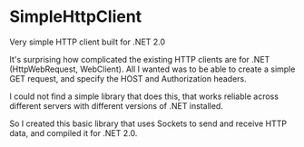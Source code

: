 # SimpleHttpClient
Very simple HTTP client built for .NET 2.0

It's surprising how complicated the existing HTTP clients are for .NET (HttpWebRequest, WebClient). All I wanted was to be able to create a simple GET request, and specify the HOST and Authorization headers. 

I could not find a simple library that does this, that works reliable across different servers with different versions of .NET installed.

So I created this basic library that uses Sockets to send and receive HTTP data, and compiled it for .NET 2.0. 
